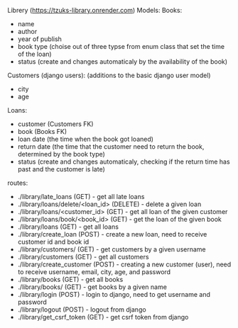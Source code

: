 Librery (https://tzuks-library.onrender.com)
Models:
  Books:
  - name
  - author
  - year of publish
  - book type (choise out of three typse from enum class that set the time of the loan)
  - status (create and changes automaticaly by the availability of the book)

  Customers (django users):
  (additions to the basic django user model)
  - city
  - age

  Loans:
  - customer (Customers FK)
  - book (Books FK)
  - loan date (the time when the book got loaned)
  - return date (the time that the customer need to return the book, determined by the book type)
  - status (create and changes automaticaly, checking if the return time has past and the customer is late)

  routes:
  - ./library/late_loans (GET) -
    get all late loans
  - ./library/loans/delete/<loan_id> (DELETE) - 
    delete a given loan
  - ./library/loans/<customer_id> (GET) -
    get all loan of the given customer
  - ./library/loans/book/<book_id> (GET) -
    get the loan of the given book
  - ./library/loans (GET) -
    get all loans
  - ./library/create_loan (POST) -
    create a new loan, need to receive customer id and book id
  - ./library/customers/<name> (GET) -
    get customers by a given username 
  - ./library/customers (GET) -
    get all customers
  - ./library/create_customer (POST) -
    creating a new customer (user), need to receive username, email, city, age, and password
  - ./library/books (GET) -
    get all books
  - ./library/books/<name> (GET) -
    get books by a given name
  - ./library/login (POST) -
    login to django, need to get username and password
  - ./library/logout (POST) -
    logout from django
  - ./library/get_csrf_token (GET) -
    get csrf token from django
